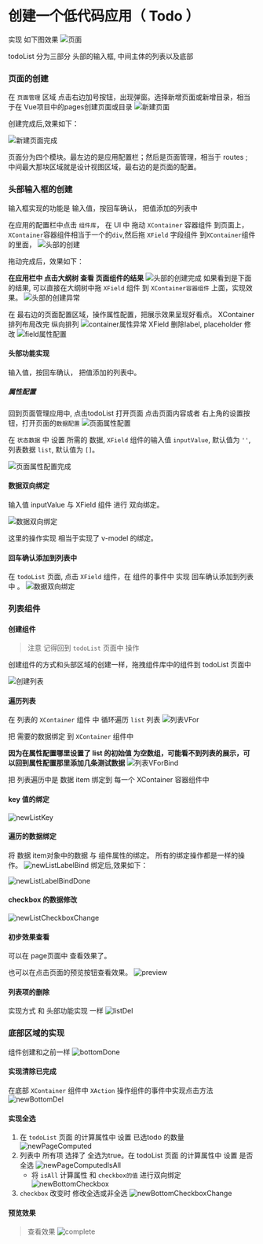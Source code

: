 # 创建一个低代码应用（ Todo ）


实现 如下图效果
![页面](../../assets/todoList/complete.png)

todoList 分为三部分 头部的输入框, 中间主体的列表以及底部
### 页面的创建

在 `页面管理` 区域 点击右边加号按钮，出现弹窗。选择新增页面或新增目录，相当于在 Vue项目中的pages创建页面或目录 
![新建页面](../../assets/todoList/newPage.png)

创建完成后,效果如下：

![新建页面完成](../../assets/todoList/newPageDone.png)

页面分为四个模块。最左边的是应用配置栏；然后是页面管理，相当于 routes ; 中间最大那块区域就是设计视图区域，最右边的是页面的配置。




### 头部输入框的创建

输入框实现的功能是 输入值，按回车确认， 把值添加的列表中


在应用的配置栏中点击 `组件库`， 在 UI 中 拖动 `XContainer` 容器组件 到页面上，`XContainer`容器组件相当于一个的`div`,然后拖 `XField` 字段组件 到`XContainer`组件的里面，
![头部的创建](../../assets/todoList/newHeader.png)

拖动完成后，效果如下：

**在应用栏中 点击大纲树 查看 页面组件的结果**
![头部的创建完成](../../assets/todoList/newHeaderDone.png)
如果看到是下面的结果, 可以直接在大纲树中拖 `XField` 组件 到 `XContainer容器组件` 上面，实现效果。
![头部的创建异常](../../assets/todoList/newHeaderDoneError.png)



在 最右边的页面配置区域，操作属性配置，把展示效果呈现好看点。
XContainer 排列布局改完 纵向排列
![container属性异常](../../assets/todoList/header-container.png)
XField 删除label, placeholder 修改
![field属性配置](../../assets/todoList/header-field.png)

#### 头部功能实现
输入值，按回车确认， 把值添加的列表中。

##### 属性配置

回到页面管理应用中, 点击todoList 打开页面  点击页面内容或者 右上角的设置按钮，打开页面的`数据配置`
![页面属性配置](../../assets/todoList/newState.png)


在 `状态数据` 中 设置 所需的 数据, `XField` 组件的输入值 `inputValue`, 默认值为 `''`, 列表数据 `list`, 默认值为 `[]`。

![页面属性配置完成](../../assets/todoList/newStateDone.png)


#### 数据双向绑定
输入值 inputValue 与 XField 组件 进行 双向绑定。

![数据双向绑定](../../assets/todoList/XFieldbind.png)


这里的操作实现 相当于实现了 v-model 的绑定。


#### 回车确认添加到列表中 
在 `todoList` 页面, 点击 `XField` 组件，在 组件的事件中 实现 回车确认添加到列表中 。 
![数据双向绑定](../../assets/todoList/XFieldMethodBind.png)


### 列表组件

#### 创建组件

> 注意 记得回到 `todoList` 页面中 操作

创建组件的方式和头部区域的创建一样，拖拽组件库中的组件到 todoList 页面中

![创建列表](../../assets/todoList/newList.png)


#### 遍历列表

在 列表的 `XContainer` 组件 中 循环遍历 `list` 列表
![列表VFor](../../assets/todoList/newListVFor.png)

把 需要的数据绑定 到 `XContainer` 组件中

**因为在属性配置哪里设置了 list 的初始值 为空数组，可能看不到列表的展示，可以回到属性配置那里添加几条测试数据**
![列表VForBind](../../assets/todoList/newListBind.png)

把 列表遍历中是 数据 item 绑定到 每一个 XContainer 容器组件中

#### key 值的绑定

![newListKey](../../assets/todoList/newListKey.png)

#### 遍历的数据绑定
 将 数据 item对象中的数据 与 组件属性的绑定。 所有的绑定操作都是一样的操作。 
![newListLabelBind](../../assets/todoList/newListLabelBind.png)
绑定后,效果如下：

![newListLabelBindDone](../../assets/todoList/newListLabelBindDone.png)



#### checkbox 的数据修改
![newListCheckboxChange](../../assets/todoList/newListCheckboxChange.png)

#### 初步效果查看

可以在 page页面中 查看效果了。

也可以在点击页面的预览按钮查看效果。
![preview](../../assets/todoList/preview.png)


#### 列表项的删除

实现方式 和  头部功能实现 一样
![listDel](../../assets/todoList/newListDel.png)



### 底部区域的实现

组件创建和之前一样
![bottomDone](../../assets/todoList/newBottomDone.png)


#### 实现清除已完成
在底部 `XContainer` 组件中 `XAction` 操作组件的事件中实现点击方法
![newBottomDel](../../assets/todoList/newBottomDel.png)



#### 实现全选

  1. 在 `todoList` 页面 的计算属性中 设置 已选todo 的数量
  ![newPageComputed](../../assets/todoList/newPageComputed.png)
  2. 列表中 所有项 选择了 全选为true。在 todoList 页面 的计算属性中 设置 是否全选 
   ![newPageComputedIsAll](../../assets/todoList/newPageComputedIsAll.png)
     - 将 `isAll` 计算属性 和 `checkbox的值` 进行双向绑定
         ![newBottomCheckbox](../../assets/todoList/newBottomCheckbox.png)
  3. `checkbox` 改变时 修改全选或非全选
 ![newBottomCheckboxChange](../../assets/todoList/newBottomCheckboxChange.png)



 #### 预览效果
>  查看效果
  ![complete](../../assets/todoList/complete.png)
